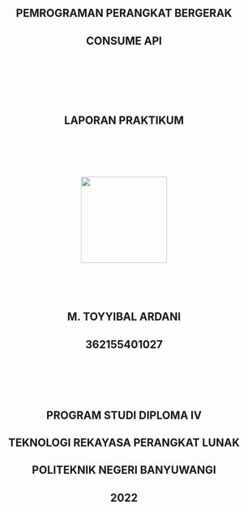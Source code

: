 <h2 align="center">PEMROGRAMAN PERANGKAT BERGERAK</h2>
<h2 align="center">CONSUME API</h2>
<br>
    <br>
        <br>
            <br>
                <br>
                    <h2 align="center">LAPORAN PRAKTIKUM</h2>
                <br>
            <br>
        <br>
        <br>
            <p align="center"><img src="https://poliwangi.ac.id/wp-content/uploads/2020/12/logo-poliwangi.png" width ="170"></p>
        <br>
            <br>
                <br>
                    <h2 align="center">M. TOYYIBAL ARDANI</h2>
                    <h2 align="center">362155401027</h2>
                <br>
            <br>
        <br>
    <br>
        <h2 align="center">PROGRAM STUDI DIPLOMA IV</h2>
        <h2 align="center">TEKNOLOGI REKAYASA PERANGKAT LUNAK</h2>
        <h2 align="center">POLITEKNIK NEGERI BANYUWANGI</h2>
        <h2 align="center">2022</h2>
